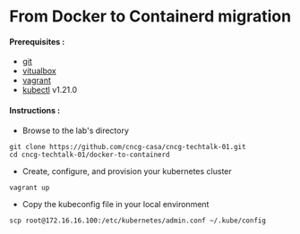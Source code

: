 # From Docker to Containerd migration


#### Prerequisites :

- [git](https://git-scm.com/downloads)
- [vitualbox](https://www.virtualbox.org/wiki/Downloads)
- [vagrant](https://www.vagrantup.com/downloads)
- [kubectl](https://kubernetes.io/docs/tasks/tools/) v1.21.0


#### Instructions :

- Browse to the lab's directory 
```
git clone https://github.com/cncg-casa/cncg-techtalk-01.git
cd cncg-techtalk-01/docker-to-containerd
```
- Create, configure, and provision your kubernetes cluster
```
vagrant up
```
- Copy the kubeconfig file in your local environment 
```
scp root@172.16.16.100:/etc/kubernetes/admin.conf ~/.kube/config
```
